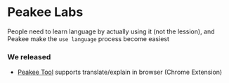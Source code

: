 # Peakee Labs

People need to learn language by actually using it (not the lession), and Peakee make the `use language` process become easiest

### We released

- [Peakee Tool](https://chromewebstore.google.com/detail/peakee/hmmkoppbjhfcjndlhkcipbggommjcfeg) supports translate/explain in browser (Chrome Extension)

